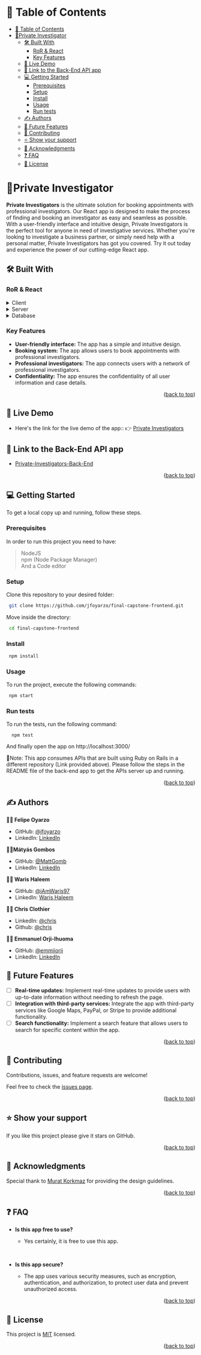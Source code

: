 <a name="readme-top"></a>

<!-- TABLE OF CONTENTS -->

# 📗 Table of Contents

- [📗 Table of Contents](#-table-of-contents)
- [👴Private Investigator ](#private-investigator-)
  - [🛠 Built With ](#-built-with-)
    - [RoR \& React ](#ror--react-)
    - [Key Features ](#key-features-)
  - [🚀 Live Demo ](#-live-demo-)
  - [🔗 Link to the Back-End API app ](#-link-to-the-back-end-api-app-)
  - [💻 Getting Started ](#-getting-started-)
    - [Prerequisites](#prerequisites)
    - [Setup](#setup)
    - [Install](#install)
    - [Usage](#usage)
    - [Run tests](#run-tests)
  - [✍ Authors ](#-authors-)
  - [🔭 Future Features ](#-future-features-)
  - [🤝 Contributing ](#-contributing-)
  - [⭐️ Show your support ](#️-show-your-support-)
  - [🙏 Acknowledgments ](#-acknowledgments-)
  - [❓ FAQ ](#-faq-)
  - [📝 License ](#-license-)

<!-- PROJECT DESCRIPTION -->

# 👴Private Investigator <a name="about-project"></a>

**Private Investigators** is the ultimate solution for booking appointments with professional investigators. Our React app is designed to make the process of finding and booking an investigator as easy and seamless as possible. With a user-friendly interface and intuitive design, Private Investigators is the perfect tool for anyone in need of investigative services. Whether you're looking to investigate a business partner, or simply need help with a personal matter, Private Investigators has got you covered. Try it out today and experience the power of our cutting-edge React app.

## 🛠 Built With <a name="built-with"></a>

### RoR & React <a name="tech-stack"></a>

<details>
  <summary>Client</summary>
  <ul>
    <li><a href="https://react.dev/">ReactJS</a></li>
  </ul>
</details>

<details>
  <summary>Server</summary>
  <ul>
    <li><a href="https://rubyonrails.org/">/Rails/Rack</a></li>
  </ul>
</details>

<details>
<summary>Database</summary>
  <ul>
    <li><a href="https://www.postgresql.org/">PostgreSQL</a></li>
  </ul>
</details>

<!-- Features -->

### Key Features <a name="key-features"></a>

- **User-friendly interface:** The app has a simple and intuitive design.
- **Booking system:** The app allows users to book appointments with professional investigators.
- **Professional investigators:** The app connects users with a network of professional investigators.
- **Confidentiality:** The app ensures the confidentiality of all user information and case details.

<p align="right">(<a href="#readme-top">back to top</a>)</p>

<!-- LIVE DEMO -->

## 🚀 Live Demo <a name="live-demo"></a>

- Here's the link for the live demo of the app:: 👉 [Private Investigators](https://pir.onrender.com/)

## 🔗 Link to the Back-End API app <a name="link-to-back"></a>

- [Private-Investigators-Back-End](https://github.com/jfoyarzo/final-capstone-backend)

<p align="right">(<a href="#readme-top">back to top</a>)</p>

<!-- GETTING STARTED -->

## 💻 Getting Started <a name="getting-started"></a>

To get a local copy up and running, follow these steps.

### Prerequisites

In order to run this project you need to have:

> NodeJS </br>
> npm (Node Package Manager) </br>
> And a Code editor

### Setup

Clone this repository to your desired folder:

```sh
 git clone https://github.com/jfoyarzo/final-capstone-frontend.git
```

Move inside the directory:

```sh
 cd final-capstone-frontend
```

### Install

```sh
 npm install
```

### Usage

To run the project, execute the following commands:

```sh
 npm start
```

### Run tests

To run the tests, run the following command:

```
  npm test
```

And finally open the app on http://localhost:3000/

🔔Note: This app consumes APIs that are built using Ruby on Rails in a different repository (Link provided above).
Please follow the steps in the README file of the back-end app to get the APIs server up and running.

<p align="right">(<a href="#readme-top">back to top</a>)</p>

<!-- AUTHORS -->

## ✍ Authors <a name="authors"></a>

**👨‍💻 Felipe Oyarzo**

- GitHub: [@jfoyarzo](https://github.com/jfoyarzo)
- LinkedIn: [LinkedIn](https://www.linkedin.com/in/jorge-felipe-oyarzo-contreras)

**👨‍💻Mátyás Gombos**

- GitHub: [@MattGomb](https://github.com/MattGomb)
- LinkedIn: [LinkedIn](https://www.linkedin.com/in/gombos-matyas/)

**👨‍💻 Waris Haleem**

- GitHub: [@iAmWaris97](https://github.com/iAmWaris97)
- LinkedIn: [Waris Haleem](https://www.linkedin.com/in/waris-haleem/)

**👨‍💻 Chris Clothier**
- LinkedIn: [@chris](https://www.linkedin.com/in/crclothier/)
- Github: [@chris](https://github.com/CRClothier)

**👨‍💻 Emmanuel Orji-Ihuoma**

- GitHub: [@emmiiorji](https://github.com/emmiiorji)
- LinkedIn: [LinkedIn](https://linkedin.com/in/orji-emmanuel)

<!-- FUTURE FEATURES -->

## 🔭 Future Features <a name="future-features"></a>

- [ ] **Real-time updates:** Implement real-time updates  to provide users with up-to-date information without needing to refresh the page.
- [ ] **Integration with third-party services:** Integrate the app with third-party services like Google Maps, PayPal, or Stripe to provide additional functionality.
- [ ] **Search functionality:** Implement a search feature that allows users to search for specific content within the app.

<p align="right">(<a href="#readme-top">back to top</a>)</p>

<!-- CONTRIBUTING -->

## 🤝 Contributing <a name="contributing"></a>

Contributions, issues, and feature requests are welcome!

Feel free to check the [issues page](../../issues/).

<p align="right">(<a href="#readme-top">back to top</a>)</p>

<!-- SUPPORT -->

## ⭐️ Show your support <a name="support"></a>

If you like this project please give it stars on GitHub.

<p align="right">(<a href="#readme-top">back to top</a>)</p>

<!-- ACKNOWLEDGEMENTS -->

## 🙏 Acknowledgments <a name="acknowledgements"></a>

Special thank to [Murat Korkmaz](https://www.behance.net/muratk) for providing the design guidelines.

<p align="right">(<a href="#readme-top">back to top</a>)</p>

<!-- FAQ (optional) -->

## ❓ FAQ <a name="faq"></a>

- **Is this app free to use?**

  - Yes certainly, it is free to use this app.

<br>

- **Is this app secure?**

  - The app uses various security measures, such as encryption, authentication, and authorization, to protect user data and prevent unauthorized access.

<p align="right">(<a href="#readme-top">back to top</a>)</p>

<!-- LICENSE -->

## 📝 License <a name="license"></a>

This project is [MIT](./LICENSE) licensed.

<p align="right">(<a href="#readme-top">back to top</a>)</p>
